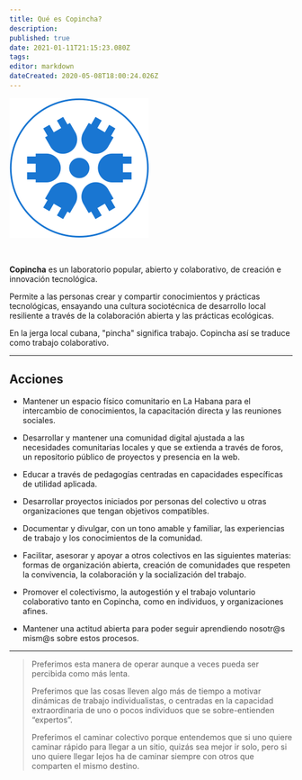 ```yaml
---
title: Qué es Copincha?
description: 
published: true
date: 2021-01-11T21:15:23.080Z
tags: 
editor: markdown
dateCreated: 2020-05-08T18:00:24.026Z
---
```



![logo_copincha.jpg](/97fc09378ef64c29b23c12b04dfccc1f.png)

<br>

**Copincha** es un laboratorio popular, abierto y colaborativo, de creación e innovación tecnológica.

Permite a las personas crear y compartir conocimientos y prácticas tecnológicas, ensayando una cultura sociotécnica de desarrollo local resiliente a través de la colaboración abierta y las prácticas ecológicas.

En la jerga local cubana, "pincha" significa trabajo. Copincha así se traduce como trabajo colaborativo. 

* * *

## Acciones

* Mantener un espacio físico comunitario en La Habana para el intercambio de conocimientos, la capacitación directa y las reuniones sociales.

* Desarrollar y mantener una comunidad digital ajustada a las necesidades comunitarias locales y que se extienda a través de foros, un repositorio público de proyectos y presencia en la web.

* Educar a través de pedagogías centradas en capacidades específicas de utilidad aplicada.

* Desarrollar proyectos iniciados por personas del colectivo u otras organizaciones que tengan objetivos compatibles.

* Documentar y divulgar, con un tono amable y familiar, las experiencias de trabajo y los conocimientos de la comunidad.
 
* Facilitar, asesorar y apoyar a otros colectivos en las siguientes materias: formas de organización abierta, creación de comunidades que respeten la convivencia, la colaboración y la socialización del trabajo.

* Promover el colectivismo, la autogestión y el trabajo voluntario colaborativo tanto en Copincha, como en individuos, y organizaciones afines.

* Mantener una actitud abierta para poder seguir aprendiendo nosotr@s mism@s sobre estos procesos.

* * *

> Preferimos esta manera de operar aunque a veces pueda ser percibida como más lenta.
>
> Preferimos que las cosas lleven algo más de tiempo a motivar dinámicas de trabajo individualistas, o centradas en la capacidad extraordinaria de uno o pocos individuos que se sobre-entienden “expertos”.
>
>Preferimos el caminar colectivo porque entendemos que si uno quiere caminar rápido para llegar a un sitio, quizás sea mejor ir solo, pero si uno quiere llegar lejos ha de caminar siempre con otros que comparten el mismo destino.